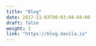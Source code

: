 ```yaml
---
title: "Blog"
date: 2017-11-03T06:03:04-04:00
draft: false
weight: 1 
link: "https://blog.davila.io"
---
```

